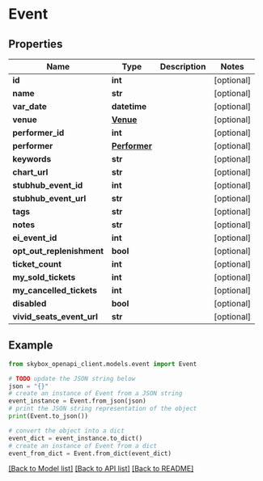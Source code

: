 # Event


## Properties

Name | Type | Description | Notes
------------ | ------------- | ------------- | -------------
**id** | **int** |  | [optional] 
**name** | **str** |  | [optional] 
**var_date** | **datetime** |  | [optional] 
**venue** | [**Venue**](Venue.md) |  | [optional] 
**performer_id** | **int** |  | [optional] 
**performer** | [**Performer**](Performer.md) |  | [optional] 
**keywords** | **str** |  | [optional] 
**chart_url** | **str** |  | [optional] 
**stubhub_event_id** | **int** |  | [optional] 
**stubhub_event_url** | **str** |  | [optional] 
**tags** | **str** |  | [optional] 
**notes** | **str** |  | [optional] 
**ei_event_id** | **int** |  | [optional] 
**opt_out_replenishment** | **bool** |  | [optional] 
**ticket_count** | **int** |  | [optional] 
**my_sold_tickets** | **int** |  | [optional] 
**my_cancelled_tickets** | **int** |  | [optional] 
**disabled** | **bool** |  | [optional] 
**vivid_seats_event_url** | **str** |  | [optional] 

## Example

```python
from skybox_openapi_client.models.event import Event

# TODO update the JSON string below
json = "{}"
# create an instance of Event from a JSON string
event_instance = Event.from_json(json)
# print the JSON string representation of the object
print(Event.to_json())

# convert the object into a dict
event_dict = event_instance.to_dict()
# create an instance of Event from a dict
event_from_dict = Event.from_dict(event_dict)
```
[[Back to Model list]](../README.md#documentation-for-models) [[Back to API list]](../README.md#documentation-for-api-endpoints) [[Back to README]](../README.md)


